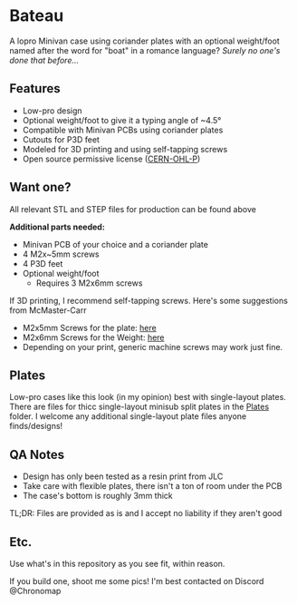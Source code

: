 # Bateau
A lopro Minivan case using coriander plates with an optional weight/foot named after the word for "boat" in a romance language? *Surely no one's done that before...*

## Features
- Low-pro design
- Optional weight/foot to give it a typing angle of ~4.5°
- Compatible with Minivan PCBs using coriander plates
- Cutouts for P3D feet
- Modeled for 3D printing and using self-tapping screws
- Open source permissive license ([CERN-OHL-P](https://cern-ohl.web.cern.ch/home))

## Want one?

All relevant STL and STEP files for production can be found above
 
**Additional parts needed:**
- Minivan PCB of your choice and a coriander plate
- 4 M2x~5mm screws
- 4 P3D feet
- Optional weight/foot
  - Requires 3 M2x6mm screws

If 3D printing, I recommend self-tapping screws. Here's some suggestions from McMaster-Carr
- M2x5mm Screws for the plate: [here](https://www.mcmaster.com/96817A207/)
- M2x6mm Screws for the Weight: [here](https://www.mcmaster.com/95893A165/)
- Depending on your print, generic machine screws may work just fine.

## Plates
Low-pro cases like this look (in my opinion) best with single-layout plates. There are files for thicc single-layout minisub split plates in the [Plates](https://github.com/Chronomap/Bateau/tree/main/Plates) folder. I welcome any additional single-layout plate files anyone finds/designs!

## QA Notes
- Design has only been tested as a resin print from JLC
- Take care with flexible plates, there isn't a ton of room under the PCB
- The case's bottom is roughly 3mm thick

TL;DR: Files are provided as is and I accept no liability if they aren't good

## Etc.
Use what's in this repository as you see fit, within reason. 

If you build one, shoot me some pics! I'm best contacted on Discord @Chronomap
